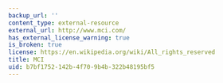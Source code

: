 ```yaml
---
backup_url: ''
content_type: external-resource
external_url: http://www.mci.com/
has_external_license_warning: true
is_broken: true
license: https://en.wikipedia.org/wiki/All_rights_reserved
title: MCI
uid: b7bf1752-142b-4f70-9b4b-322b48195bf5
---
```

